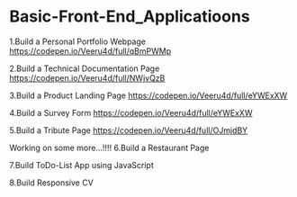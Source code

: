 # Basic-Front-End_Applicatioons

1.Build a Personal Portfolio Webpage
https://codepen.io/Veeru4d/full/qBmPWMp

2.Build a Technical Documentation Page
https://codepen.io/Veeru4d/full/NWjvQzB

3.Build a Product Landing Page
https://codepen.io/Veeru4d/full/eYWExXW

4.Build a Survey Form
https://codepen.io/Veeru4d/full/eYWExXW

5.Build a Tribute Page
https://codepen.io/Veeru4d/full/OJmjdBY


Working on some more...!!!!
6.Build a Restaurant Page


7.Build ToDo-List App using JavaScript


8.Build Responsive CV




